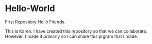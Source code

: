 # Hello-World
First Repository
Hello Friends. 

This is Karen. I have created this repository so that we can collaborate.
However, I made it primarly so I can share this prgram that I made. 
